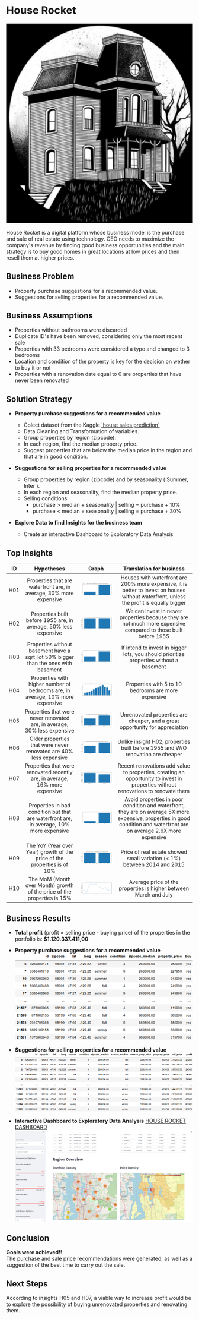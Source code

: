 # House Rocket
![bates.png](https://raw.githubusercontent.com/pmusachio/house_rocket/main/00.datasets/bates.png)

House Rocket is a digital platform whose business model is the purchase and sale of real estate using technology.
CEO needs to maximize the company's revenue by finding good business opportunities and the main strategy is to buy good homes in great locations at low prices and then resell them at higher prices.

## Business Problem
- Property purchase suggestions for a recommended value.
- Suggestions for selling properties for a recommended value.

## Business Assumptions
- Properties without bathrooms were discarded
- Duplicate ID's have been removed, considering only the most recent sale
- Properties with 33 bedrooms were considered a typo and changed to 3 bedrooms
- Location and condition of the property is key for the decision on wether to buy it or not
- Properties with a renovation date equal to 0 are properties that have never been renovated

## Solution Strategy
- **Property purchase suggestions for a recommended value**
    - Colect dataset from the Kaggle  ['house sales prediction'](https://www.kaggle.com/harlfoxem/housesalesprediction)
    - Data Cleaning and Transformation of variables.
    - Group properties by region (zipcode).
    - In each region, find the median property price.
    - Suggest properties that are below the median price in the region and that are in good condition.


- **Suggestions for selling properties for a recommended value**
    - Group properties by region (zipcode) and by seasonality ( Summer, Inter ).
    - In each region and seasonality, find the median property price.
    - Selling conditions:
        - purchase > median + seasonality | selling = purchase + 10%
        - purchase < median + seasonality | selling = purchase + 30%


- **Explore Data to find Insights for the business team**
    - Create an interactive Dashboard to Exploratory Data Analysis

## Top Insights
ID | Hypotheses | Graph | Translation for business
:-:|:-:|:-:|:-:
H01 | Properties that are waterfront are, in average, 30% more expensive | ![H01.png](https://raw.githubusercontent.com/pmusachio/house_rocket/main/05.screenshots/H01.png) | Houses with waterfront are 200% more expensive, it is better to invest on houses without waterfront, unless the profit is equally bigger
H02 | Properties built before 1955 are, in average, 50% less expensive | ![H02.png](https://raw.githubusercontent.com/pmusachio/house_rocket/main/05.screenshots/H02.png) | We can invest in newer properties because they are not much more expensive compared to those built before 1955
H03 | Properties without basement have a sqrt_lot 50% bigger than the ones with basement | ![H03.png](https://raw.githubusercontent.com/pmusachio/house_rocket/main/05.screenshots/H03.png) | If intend to invest in bigger lots, you should prioritize properties without a basement
H04 | Properties with higher number of bedrooms are, in average, 10% more expensive | ![H04.png](https://raw.githubusercontent.com/pmusachio/house_rocket/main/05.screenshots/H04.png) | Properties with 5 to 10 bedrooms are more expensive
H05 | Properties that were never renovated are, in average, 30% less expensive | ![H05.png](https://raw.githubusercontent.com/pmusachio/house_rocket/main/05.screenshots/H05.png) | Unrenovated properties are cheaper, and a great opportunity for appreciation
H06 | Older properties that were never renovated are 40% less expensive | ![H06.png](https://raw.githubusercontent.com/pmusachio/house_rocket/main/05.screenshots/H06.png) | Unlike insight H02, properties built before 1955 and W/O renovation are cheaper
H07 | Properties that were renovated recently are, in average, 16% more expensive | ![H07.png](https://raw.githubusercontent.com/pmusachio/house_rocket/main/05.screenshots/H07.png) | Recent renovations add value to properties, creating an opportunity to invest in properties without renovations to renovate them
H08 | Properties in bad condition but that are waterfront are, in average, 10% more expensive | ![H08.png](https://raw.githubusercontent.com/pmusachio/house_rocket/main/05.screenshots/H08.png) | Avoid properties in poor condition and waterfront, they are on average 5X more expensive, properties in good condition and waterfront are on average 2.6X more expensive
H09 | The YoY (Year over Year) growth of the price of the properties is of 10% | ![H09.png](https://raw.githubusercontent.com/pmusachio/house_rocket/main/05.screenshots/H09.png) | Price of real estate showed small variation (< 1%) between 2014 and 2015
H10 | The MoM (Month over Month) growth of the price of the properties is 15% | ![H10.png](https://raw.githubusercontent.com/pmusachio/house_rocket/main/05.screenshots/H10.png) | Average price of the properties is higher between March and July

## Business Results
- **Total profit** (profit = selling price - buying price) of the properties in the portfolio is: **$1.120.337.411,00**

- **Property purchase suggestions for a recommended value**
![buy.png](https://raw.githubusercontent.com/pmusachio/house_rocket/main/05.screenshots/buy.png)

- **Suggestions for selling properties for a recommended value**
![sell.png](https://raw.githubusercontent.com/pmusachio/house_rocket/main/05.screenshots/sell.png)

- **Interactive Dashboard to Exploratory Data Analysis**
    [HOUSE ROCKET DASHBOARD](https://pmusachio-houserocket.streamlit.app/)
![dashboard.png](https://raw.githubusercontent.com/pmusachio/house_rocket/main/05.screenshots/dashboard.png)

## Conclusion
**Goals were achieved!!**   
The purchase and sale price recommendations were generated, as well as a suggestion of the best time to carry out the sale.

## Next Steps
According to insights H05 and H07, a viable way to increase profit would be to explore the possibility of buying unrenovated properties and renovating them.
